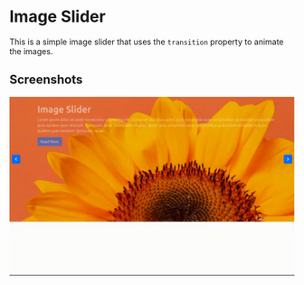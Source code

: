 # Image Slider

This is a simple image slider that uses the `transition` property to animate the images.

## Screenshots

![Screenshot 1](./screenshot/slider.gif)
